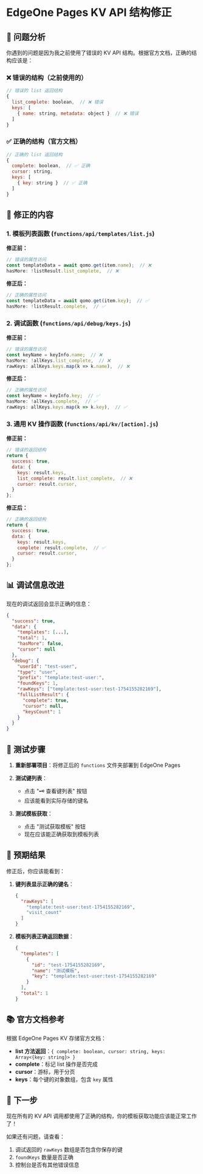 # EdgeOne Pages KV API 结构修正

## 🐛 问题分析

你遇到的问题是因为我之前使用了错误的 KV API 结构。根据官方文档，正确的结构应该是：

### ❌ 错误的结构（之前使用的）
```javascript
// 错误的 list 返回结构
{
  list_complete: boolean,  // ❌ 错误
  keys: [
    { name: string, metadata: object }  // ❌ 错误
  ]
}
```

### ✅ 正确的结构（官方文档）
```javascript
// 正确的 list 返回结构
{
  complete: boolean,  // ✅ 正确
  cursor: string,
  keys: [
    { key: string }  // ✅ 正确
  ]
}
```

## 🔧 修正的内容

### 1. 模板列表函数 (`functions/api/templates/list.js`)

**修正前：**
```javascript
// 错误的属性访问
const templateData = await qomo.get(item.name);  // ❌
hasMore: !listResult.list_complete,  // ❌
```

**修正后：**
```javascript
// 正确的属性访问
const templateData = await qomo.get(item.key);  // ✅
hasMore: !listResult.complete,  // ✅
```

### 2. 调试函数 (`functions/api/debug/keys.js`)

**修正前：**
```javascript
// 错误的属性访问
const keyName = keyInfo.name;  // ❌
hasMore: !allKeys.list_complete,  // ❌
rawKeys: allKeys.keys.map(k => k.name),  // ❌
```

**修正后：**
```javascript
// 正确的属性访问
const keyName = keyInfo.key;  // ✅
hasMore: !allKeys.complete,  // ✅
rawKeys: allKeys.keys.map(k => k.key),  // ✅
```

### 3. 通用 KV 操作函数 (`functions/api/kv/[action].js`)

**修正前：**
```javascript
// 错误的返回结构
return {
  success: true,
  data: {
    keys: result.keys,
    list_complete: result.list_complete,  // ❌
    cursor: result.cursor,
  }
};
```

**修正后：**
```javascript
// 正确的返回结构
return {
  success: true,
  data: {
    keys: result.keys,
    complete: result.complete,  // ✅
    cursor: result.cursor,
  }
};
```

## 📊 调试信息改进

现在的调试返回会显示正确的信息：

```json
{
  "success": true,
  "data": {
    "templates": [...],
    "total": 1,
    "hasMore": false,
    "cursor": null
  },
  "debug": {
    "userId": "test-user",
    "type": "user",
    "prefix": "template:test-user:",
    "foundKeys": 1,
    "rawKeys": ["template:test-user:test-1754155282169"],
    "fullListResult": {
      "complete": true,
      "cursor": null,
      "keysCount": 1
    }
  }
}
```

## 🧪 测试步骤

1. **重新部署项目**：将修正后的 `functions` 文件夹部署到 EdgeOne Pages

2. **测试键列表**：
   - 点击 "🗝️ 查看键列表" 按钮
   - 应该能看到实际存储的键名

3. **测试模板获取**：
   - 点击 "测试获取模板" 按钮
   - 现在应该能正确获取到模板列表

## 🎯 预期结果

修正后，你应该能看到：

1. **键列表显示正确的键名**：
   ```json
   {
     "rawKeys": [
       "template:test-user:test-1754155282169",
       "visit_count"
     ]
   }
   ```

2. **模板列表正确返回数据**：
   ```json
   {
     "templates": [
       {
         "id": "test-1754155282169",
         "name": "测试模板",
         "key": "template:test-user:test-1754155282169"
       }
     ],
     "total": 1
   }
   ```

## 📚 官方文档参考

根据 EdgeOne Pages KV 存储官方文档：

- **list 方法返回**：`{ complete: boolean, cursor: string, keys: Array<{key: string}> }`
- **complete**：标记 list 操作是否完成
- **cursor**：游标，用于分页
- **keys**：每个键的对象数组，包含 `key` 属性

## 🚀 下一步

现在所有的 KV API 调用都使用了正确的结构，你的模板获取功能应该能正常工作了！

如果还有问题，请查看：
1. 调试返回的 `rawKeys` 数组是否包含你保存的键
2. `foundKeys` 数量是否正确
3. 控制台是否有其他错误信息

